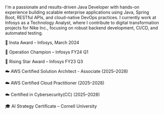 I'm a passionate and results-driven Java Developer with hands-on experience building scalable enterprise applications using Java, Spring Boot, RESTful APIs, and cloud-native DevOps practices. I currently work at Infosys as a Technology Analyst, where I contribute to digital transformation projects for Nike Inc., focusing on robust backend development, CI/CD, and automated testing.

🥇 Insta Award – Infosys, March 2024

🌟 Operation Champion – Infosys FY24 Q1

🌠 Rising Star Award – Infosys FY23 Q3

☁️ AWS Certified Solution Architect - Associate (2025–2028)

☁️ AWS Certified Cloud Practitioner (2025–2028)

☁️ Certified in Cybersecurity(CC) (2025–2028)

🎓 AI Strategy Certificate – Cornell University
